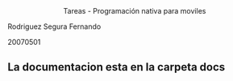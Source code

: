 <div align="center">
  Tareas - Programación nativa para moviles
</div>

Rodriguez Segura Fernando

20070501

## La documentacion esta en la carpeta docs
